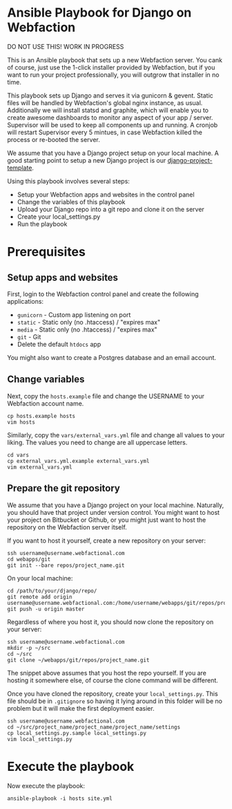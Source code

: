 # Ansible Playbook for Django on Webfaction

DO NOT USE THIS! WORK IN PROGRESS

This is an Ansible playbook that sets up a new Webfaction server. You cank of
course, just use the 1-click installer provided by Webfaction, but if you want
to run your project professionally, you will outgrow that installer in no time.

This playbook sets up Django and serves it via gunicorn & gevent. Static files
will be handled by Webfaction's global nginx instance, as usual. Additionally
we will install statsd and graphite, which will enable you to create awesome
dashboards to monitor any aspect of your app / server. Supervisor will be used
to keep all components up and running. A cronjob will restart Supervisor every
5 mintues, in case Webfaction killed the process or re-booted the server.

We assume that you have a Django project setup on your local machine. A good
starting point to setup a new Django project is our
[django-project-template](https://github.com/bitmazk/django-project-template).

Using this playbook involves several steps:

* Setup your Webfaction apps and websites in the control panel
* Change the variables of this playbook
* Upload your Django repo into a git repo and clone it on the server
* Create your local_settings.py
* Run the playbook

# Prerequisites

## Setup apps and websites

First, login to the Webfaction control panel and create the following
applications:

* `gunicorn` - Custom app listening on port
* `static` - Static only (no .htaccess) / "expires max"
* `media` - Static only (no .htaccess) / "expires max"
* `git` - Git
* Delete the default `htdocs` app

You might also want to create a Postgres database and an email account.

## Change variables

Next, copy the `hosts.example` file and change the USERNAME to your Webfaction
account name.

    cp hosts.example hosts
    vim hosts

Similarly, copy the `vars/external_vars.yml` file and change all values to
your liking. The values you need to change are all uppercase letters.

    cd vars
    cp external_vars.yml.example external_vars.yml
    vim external_vars.yml

## Prepare the git repository

We assume that you have a Django project on your local machine. Naturally, you
should have that project under version control. You might want to host your
project on Bitbucket or Github, or you might just want to host the repository
on the Webfaction server itself.

If you want to host it yourself, create a new repository on your server:

    ssh username@username.webfactional.com
    cd webapps/git
    git init --bare repos/project_name.git

On your local machine:

    cd /path/to/your/django/repo/
    git remote add origin username@username.webfactional.com:/home/username/webapps/git/repos/project_name.git
    git push -u origin master

Regardless of where you host it, you should now clone the repository on your
server:

    ssh username@username.webfactional.com
    mkdir -p ~/src
    cd ~/src
    git clone ~/webapps/git/repos/project_name.git

The snippet above assumes that you host the repo yourself. If you are hosting
it somewhere else, of course the clone command will be different.

Once you have cloned the repository, create your `local_settings.py`. This
file should be in `.gitignore` so having it lying around in this folder will
be no problem but it will make the first deployment easier.

    ssh username@username.webfactional.com
    cd ~/src/project_name/project_name/project_name/settings
    cp local_settings.py.sample local_settings.py
    vim local_settings.py

# Execute the playbook

Now execute the playbook:

    ansible-playbook -i hosts site.yml
